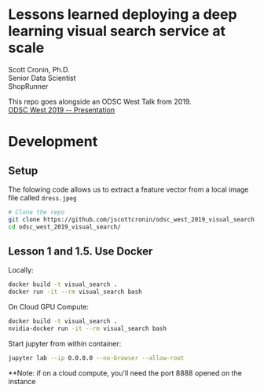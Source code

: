 # Lessons learned deploying a deep learning visual search service at scale
Scott Cronin, Ph.D.  
Senior Data Scientist  
ShopRunner

This repo goes alongside an ODSC West Talk from 2019.  
[ODSC West 2019 -- Presentation](./ODSC_West_2019_Presentation.pdf)

# Development
## Setup

The folowing code allows us to extract a feature vector from a local image file called `dress.jpeg`

```bash
# Clone the repo
git clone https://github.com/jscottcronin/odsc_west_2019_visual_search.git
cd odsc_west_2019_visual_search/
```

## Lesson 1 and 1.5. Use Docker
Locally:
```bash
docker build -t visual_search .
docker run -it --rm visual_search bash
```
On Cloud GPU Compute:
```bash
docker build -t visual_search .
nvidia-docker run -it --rm visual_search bash
```
Start jupyter from within container:
```bash
jupyter lab --ip 0.0.0.0 --no-browser --allow-root
```
**Note: if on a cloud compute, you'll need the port 8888 opened on the instance 
